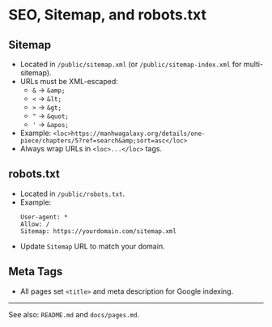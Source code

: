 # SEO, Sitemap, and robots.txt

## Sitemap
- Located in `/public/sitemap.xml` (or `/public/sitemap-index.xml` for multi-sitemap).
- URLs must be XML-escaped:
  - `&` → `&amp;`
  - `<` → `&lt;`
  - `>` → `&gt;`
  - `"` → `&quot;`
  - `'` → `&apos;`
- Example:
  `<loc>https://manhwagalaxy.org/details/one-piece/chapters/5?ref=search&amp;sort=asc</loc>`
- Always wrap URLs in `<loc>...</loc>` tags.

## robots.txt
- Located in `/public/robots.txt`.
- Example:
  ```
  User-agent: *
  Allow: /
  Sitemap: https://yourdomain.com/sitemap.xml
  ```
- Update `Sitemap` URL to match your domain.

## Meta Tags
- All pages set `<title>` and meta description for Google indexing.

---
See also: `README.md` and `docs/pages.md`.
